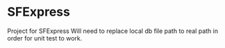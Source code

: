 # SFExpress
Project for SFExpress
Will need to replace local db file path to real path in order for unit test to work.

